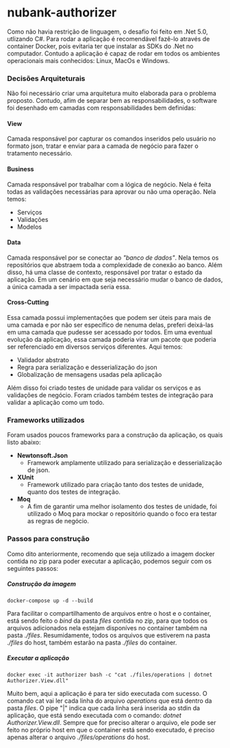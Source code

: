 
# nubank-authorizer
Como não havia restrição de linguagem, o desafio foi feito em .Net 5.0, utlizando C#.
Para rodar a aplicação é recomendável fazê-lo através de container Docker, pois evitaria ter que instalar as SDKs do .Net no computador. Contudo a aplicação é capaz de rodar em todos os ambientes operacionais mais conhecidos: Linux, MacOs e Windows.
### Decisões Arquiteturais
Não foi necessário criar uma arquitetura muito elaborada para o problema proposto. Contudo, afim de separar bem as responsabilidades, o software foi desenhado em camadas com responsabilidades bem definidas:
#### View
Camada responsável por capturar os comandos inseridos pelo usuário no formato json, tratar e enviar para a camada de negócio para fazer o tratamento necessário.
#### Business
Camada responsável por trabalhar com a lógica de negócio. Nela é feita todas as validações necessárias para aprovar ou não uma operação.
Nela temos:
* Serviços
* Validações
* Modelos

#### Data
Camada responsável por se conectar ao *"banco de dados"*. Nela temos os repositórios que abstraem toda a complexidade de conexão ao banco. Além disso, há uma classe de contexto, responsável por tratar o estado da aplicação.
Em um cenário em que seja necessário mudar o banco de dados, a única camada a ser impactada seria essa.
#### Cross-Cutting
Essa camada possui implementações que podem ser úteis para mais de uma camada e por não ser específico de nenuma delas, preferi deixá-las em uma camada que pudesse ser acessado por todos. Em uma eventual evolução da aplicação, essa camada poderia virar um pacote que poderia ser referenciado em diversos serviços diferentes.
Aqui temos:
* Validador abstrato
* Regra para serialização e desserialização do json
* Globalização de mensagens usadas pela aplicação

Além disso foi criado testes de unidade para validar os serviços e as validações de negócio.
Foram criados também testes de integração para validar a aplicação como um todo.
### Frameworks utilizados
Foram usados poucos frameworks para a construção da aplicação, os quais listo abaixo:
* **Newtonsoft.Json**
	* Framework amplamente utilizado para serialização e desserialização de json.
* **XUnit**
	* Framework utilizado para criação tanto dos testes de unidade, quanto dos testes de integração.
* **Moq**
	* A fim de garantir uma melhor isolamento dos testes de unidade, foi utilizado o Moq para mockar o repositório quando o foco era testar as regras de negócio.
### Passos para construção
Como dito anteriormente, recomendo que seja utilizado a imagem docker contida no zip para poder executar a aplicação, podemos seguir com os seguintes passos:
##### Construção da imagem
    docker-compose up -d --build
  Para facilitar o compartilhamento de arquivos entre o host e o container, está sendo feito o *bind* da pasta *files* contida no zip, para que todos os arquivos adicionados nela estejam disponíves no container também na pasta *./files*.
Resumidamente, todos os arquivos que estiverem na pasta *./files* do host, também estarão na pasta *./files* do container.
##### Executar a aplicação
    docker exec -it authorizer bash -c "cat ./files/operations | dotnet Authorizer.View.dll"
Muito bem, aqui a aplicação é para ter sido executada com sucesso.
O comando cat vai ler cada linha do arquivo *operations* que está dentro da pasta *files*.
O pipe "|" indica que cada linha será inserida ao stdin da aplicação, que está sendo executada com o comando: *dotnet Authorizer.View.dll*.
Sempre que for preciso alterar o arquivo, ele pode ser feito no próprio host em que o container está sendo executado, é preciso apenas alterar o arquivo *./files/operations* do host.
